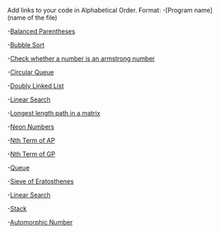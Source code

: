Add links to your code in Alphabetical Order.
Format:
-[Program name](name of the file)

-[Balanced Parentheses](balanced_parentheses.py)

-[Bubble Sort](Bubble_Sort.py)

-[Check whether a number is an armstrong number](armstrong_number.py)

-[Circular Queue](CircularQueue.py)

-[Doubly Linked List](Doubly_Linked_List.py)

-[Linear Search](Linear_Search.py)

-[Longest length path in a matrix](LongestPath_Matrix.py)

-[Neon Numbers](neon_numbers.py)

-[Nth Term of AP](nth_term_of_ap.py)

-[Nth Term of GP](nth_term_of_gp.py)

-[Queue](Queue.py)

-[Sieve of Eratosthenes](Sieve_of_Eratosthenes.py)

-[Linear Search](Linear_Search.py)

-[Stack](stack.py)

-[Automorphic Number](automorphic.py)

